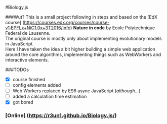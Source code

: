 #Biology.js

###Wut?
This is a small project following in steps and based on the [EdX course] (https://courses.edx.org/courses/course-v1:EPFLx+NiC1.0x+3T2016/info) **Nature in code** by Ecole Polytechnique Federal de Lausenne. <br>
The original course is mostly only about implementing evolutionary models in JavaScript. <br>
Here I have taken the idea a bit higher building a simple web application around the core algorithms, implementing things such as WebWorkers and interactive elements.

###TODOs
* [x] course finished
* [ ] config elements added
* [ ] Web Workers replaced by ES6 async JavaScript (*although...*)
* [ ] added a calculation time estimation
* [x] got bored

### [Online] (https://r3un1.github.io/Biology.js/)
